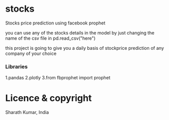 # stocks
Stocks price prediction using facebook prophet

you can use any of the stocks details in the model by just changing the name of the csv file in pd.read_csv("here")

this project is going to give you a daily basis of stockprice prediction of any company of your choice



### Libraries
1.pandas
2.plotly
3.from fbprophet import prophet




# Licence & copyright
 Sharath Kumar, India
